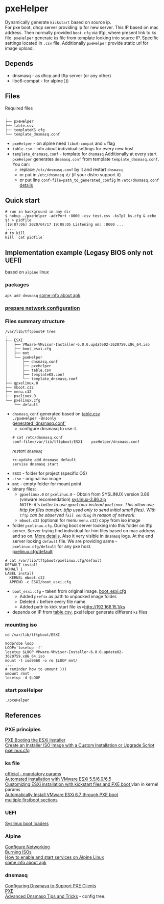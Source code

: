 # pxeHelper

Dynamically generate `kickstart` based on source ip.  
For pxe boot, dhcp server providing ip for new server. This IP based on mac address. 
Then normally provided `boot.cfg` via tftp, where present link to ks file. 
`pxeHelper` generate `ks` file from template looking into source IP. 
Specific settings located in `.csv` file.
Additionally `pxeHelper` provide static url for image upload.

## Depends
- dnsmasq - as dhcp and tftp server (or any other)
- libc6-compat - for alpine )))


## Files
Required files
```
.
├── pxeHelper
├── table.csv
├── templateKS.cfg
└── template_dnsmasq.conf
```
- `pxeHelper` - on alpine need `libc6-compat` and `x` flag
- `table.csv` - info about individual settings for every new host
- `template_dnsmasq.conf` - template for `dnsmasq`
Additionally at every start `pxeHelper` generates `dnsmasq.conf` from template `template_dnsmasq.conf`.  
You can: 
    - replace `/etc/dnsmasq.conf` by it and restart `dnsmasq`
    - or put in `/etc/dnsmasq.d/` (if your distro support it)
    - or put line `conf-file=path_to_generated_config` in `/etc/dnsmasq.conf` [details](https://www.linux.com/topic/networking/advanced-dnsmasq-tips-and-tricks/)


## Quick start
```
# run in background in any dir
$ nohup ./pxeHelper -adrPort :8000 -csv test.csv -ksTpl ks.cfg & echo $! > pidfile                                                  
[19:07:06] 2020/04/17 19:08:05 Listening on: :8000 ...
.....
# to kill
kill `cat pidfile`
```

## Implementation example (Legasy BIOS only **not UEFI**)
based on `alpine` linux

### packages
`apk add dnsmasq`
[some info about apk](example/INFO/apk.md)

### [prepare network configuration](./example/interfaces)

### Files summary structure
```
/var/lib/tftpboot# tree
.
├── ESXI
│   ├── VMware-VMvisor-Installer-6.0.0.update02-3620759.x86_64.iso
│   ├── boot_esxi.cfg
│   ├── mnt
│   └── pxeHelper
│       ├── dnsmasq.conf
│       ├── pxeHelper
│       ├── table.csv
│       ├── templateKS.conf
│       └── template_dnsmasq.conf
├── gpxelinux.0
├── mboot.c32
├── menu.c32
├── pxelinux.0
└── pxelinux.cfg
    └── default
```
- `dnsmasq.conf` generated based on [table.csv](./example/table.csv)  
`./pxeHelper -dnsonly`  
[generated 'dnsmasq.conf'](./example/dnsmasq.conf)
    - configure dnsmasq to use it.
    ```
    # cat /etc/dnsmasq.conf
    conf-file=/var/lib/tftpboot/ESXI    pxeHelper/dnsmasq.conf
    ```
    *restart `dnsmasq`*
    ```
    rc-update add dnsmasq default
    servise dnsmasq start
    ```
- `ESXI` - folder for project (specific OS)
- `.iso` - original iso image
- `mnt` - empty folder for mount point
- binary files:
    - `gpxelinux.0` or `pxelinux.0` - Obtain from SYSLINUX version 3.86 (vmware recomendation)
    [syslinux-3.86.zip](https://mirrors.edge.kernel.org/pub/linux/utils/boot/syslinux/3.xx/syslinux-3.86.zip)  
    *NOTE: it's better to use `gpxelinux` instead `pxelinux`. This allow use http for files transfer. (tftp used only to send initial small files). With `tftp` can be observed `fail sending` in reason of network.*
    - `mboot.c32` (optional for menu `menu.c32`) copy from iso image
- folder `pxelinux.cfg`. During boot server looking into this folder on tftp server. Server trying find individual for him files based on mac address and so on. [More details](https://wiki.syslinux.org/wiki/index.php?title=PXELINUX). Also it very visible in `dnsmasq` logs. At the end server looking `default` file. We are providing same - `pxelinux.cfg/default` for any pxe host.  
[pxelinux.cfg/default](./example/default)
```
# cat /var/lib/tftpboot/pxelinux.cfg/default
DEFAULT install
NOHALT 1
LABEL install
  KERNEL mboot.c32
  APPEND -c ESXI/boot_esxi.cfg
```
- `boot_esxi.cfg` - taken from original image. [boot_esxi.cfg](./example/boot_esxi.cfg)
    - Added `prefix` as path to unpacked image folder. 
    - Deleted `/` before every file name.
    - Added path to kick start file ks=http://192.168.15.1/ks
- depends on IP from [table.csv](./example/table.csv), pxeHelper generate different `ks` files


### mounting iso
```
cd /var/lib/tftpboot/ESXI

modprobe loop
LOOP=`losetup -f`
losetup $LOOP VMware-VMvisor-Installer-6.0.0.update02-3620759.x86_64.iso
mount -t iso9660 -o ro $LOOP mnt/
....
# reminder how to umount )))
umount /mnt
losetup -d $LOOP
```

### start pxeHelper
```
./pxeHelper
```

## References

### PXE principles
[PXE Booting the ESXi Installer](example/INFO/vsphere-esxi-67-upgrade-guide.pdf)  
[Create an Installer ISO Image with a Custom Installation or Upgrade Script](https://docs.vmware.com/en/VMware-vSphere/6.0/com.vmware.vsphere.upgrade.doc/GUID-C03EADEA-A192-4AB4-9B71-9256A9CB1F9C.html)  
[pxelinux.cfg](https://wiki.syslinux.org/wiki/index.php?title=PXELINUX)

### ks file
[official - mandatory params](https://docs.vmware.com/en/VMware-vSphere/6.7/com.vmware.esxi.install.doc/GUID-C3F32E0F-297B-4B75-8B3E-C28BD08680C8.html)  
[Automated installation with VMware ESXi 5.5/6.0/6.5 ](https://be-virtual.net/automated-installation-with-vmware-esxi-5-56-06-5/)  
[Customizing ESXi installation with kickstart files and PXE boot ](https://rudimartinsen.com/2018/06/09/customizing-esxi-installation-with-kickstart-files-and-pxe-boot/) vlan in kernel params  
[Automatically Install VMware ESXi 6.7 through PXE boot](https://xenappblog.com/2018/automatically-install-vmware-esxi-6-7/)  
[multiple firstboot sections](https://www.altaro.com/vmware/scripted-deployment-esxi-part-1/)

### UEFI
[Syslinux boot loaders](https://wiki.syslinux.org/wiki/index.php?title=Config)

### Alpine
[Configure Networking](https://wiki.alpinelinux.org/wiki/Configure_Networking)  
[Burning ISOs](https://wiki.alpinelinux.org/wiki/Burning_ISOs)  
[How to enable and start services on Alpine Linux](https://www.cyberciti.biz/faq/how-to-enable-and-start-services-on-alpine-linux/)  
[some info about apk](example/INFO/apk.md)

### dnsmasq
[Configuring Dnsmasq to Support PXE Clients](https://docs.oracle.com/en/operating-systems/oracle-linux/7/install/ol7-install-pxe-dnsmasq.html)  
[PXE](https://wiki.archlinux.org/index.php/PXE_(%D0%A0%D1%83%D1%81%D1%81%D0%BA%D0%B8%D0%B9))  
[Advanced Dnsmasq Tips and Tricks](https://www.linux.com/topic/networking/advanced-dnsmasq-tips-and-tricks/) - config tree.

